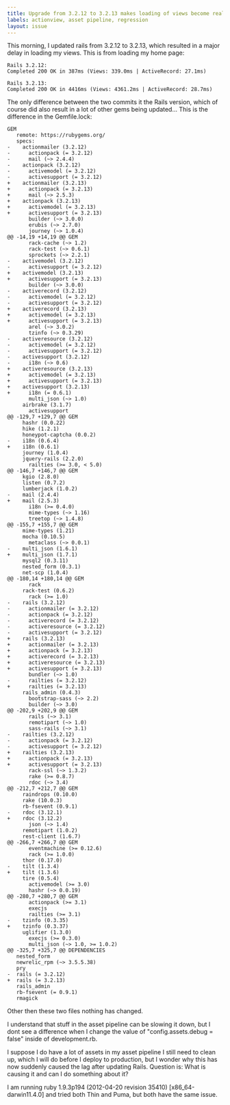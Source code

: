 ```yaml
---
title: Upgrade from 3.2.12 to 3.2.13 makes loading of views become really slow
labels: actionview, asset pipeline, regression
layout: issue
---
```


This morning, I updated rails from 3.2.12 to 3.2.13, which resulted in a major delay in loading my views. This is from loading my home page:

```
Rails 3.2.12:
Completed 200 OK in 387ms (Views: 339.0ms | ActiveRecord: 27.1ms)

Rails 3.2.13:
Completed 200 OK in 4416ms (Views: 4361.2ms | ActiveRecord: 28.7ms)
```

The only difference between the two commits it the Rails version, which of course did also result in a lot of other gems being updated... This is the difference in the Gemfile.lock:

```
GEM
   remote: https://rubygems.org/
   specs:
-    actionmailer (3.2.12)
-      actionpack (= 3.2.12)
-      mail (~> 2.4.4)
-    actionpack (3.2.12)
-      activemodel (= 3.2.12)
-      activesupport (= 3.2.12)
+    actionmailer (3.2.13)
+      actionpack (= 3.2.13)
+      mail (~> 2.5.3)
+    actionpack (3.2.13)
+      activemodel (= 3.2.13)
+      activesupport (= 3.2.13)
       builder (~> 3.0.0)
       erubis (~> 2.7.0)
       journey (~> 1.0.4)
@@ -14,19 +14,19 @@ GEM
       rack-cache (~> 1.2)
       rack-test (~> 0.6.1)
       sprockets (~> 2.2.1)
-    activemodel (3.2.12)
-      activesupport (= 3.2.12)
+    activemodel (3.2.13)
+      activesupport (= 3.2.13)
       builder (~> 3.0.0)
-    activerecord (3.2.12)
-      activemodel (= 3.2.12)
-      activesupport (= 3.2.12)
+    activerecord (3.2.13)
+      activemodel (= 3.2.13)
+      activesupport (= 3.2.13)
       arel (~> 3.0.2)
       tzinfo (~> 0.3.29)
-    activeresource (3.2.12)
-      activemodel (= 3.2.12)
-      activesupport (= 3.2.12)
-    activesupport (3.2.12)
-      i18n (~> 0.6)
+    activeresource (3.2.13)
+      activemodel (= 3.2.13)
+      activesupport (= 3.2.13)
+    activesupport (3.2.13)
+      i18n (= 0.6.1)
       multi_json (~> 1.0)
     airbrake (3.1.7)
       activesupport
@@ -129,7 +129,7 @@ GEM
     hashr (0.0.22)
     hike (1.2.1)
     honeypot-captcha (0.0.2)
-    i18n (0.6.4)
+    i18n (0.6.1)
     journey (1.0.4)
     jquery-rails (2.2.0)
       railties (>= 3.0, < 5.0)
@@ -146,7 +146,7 @@ GEM
     kgio (2.8.0)
     listen (0.7.2)
     lumberjack (1.0.2)
-    mail (2.4.4)
+    mail (2.5.3)
       i18n (>= 0.4.0)
       mime-types (~> 1.16)
       treetop (~> 1.4.8)
@@ -155,7 +155,7 @@ GEM
     mime-types (1.21)
     mocha (0.10.5)
       metaclass (~> 0.0.1)
-    multi_json (1.6.1)
+    multi_json (1.7.1)
     mysql2 (0.3.11)
     nested_form (0.3.1)
     net-scp (1.0.4)
@@ -180,14 +180,14 @@ GEM
       rack
     rack-test (0.6.2)
       rack (>= 1.0)
-    rails (3.2.12)
-      actionmailer (= 3.2.12)
-      actionpack (= 3.2.12)
-      activerecord (= 3.2.12)
-      activeresource (= 3.2.12)
-      activesupport (= 3.2.12)
+    rails (3.2.13)
+      actionmailer (= 3.2.13)
+      actionpack (= 3.2.13)
+      activerecord (= 3.2.13)
+      activeresource (= 3.2.13)
+      activesupport (= 3.2.13)
       bundler (~> 1.0)
-      railties (= 3.2.12)
+      railties (= 3.2.13)
     rails_admin (0.4.3)
       bootstrap-sass (~> 2.2)
       builder (~> 3.0)
@@ -202,9 +202,9 @@ GEM
       rails (~> 3.1)
       remotipart (~> 1.0)
       sass-rails (~> 3.1)
-    railties (3.2.12)
-      actionpack (= 3.2.12)
-      activesupport (= 3.2.12)
+    railties (3.2.13)
+      actionpack (= 3.2.13)
+      activesupport (= 3.2.13)
       rack-ssl (~> 1.3.2)
       rake (>= 0.8.7)
       rdoc (~> 3.4)
@@ -212,7 +212,7 @@ GEM
     raindrops (0.10.0)
     rake (10.0.3)
     rb-fsevent (0.9.1)
-    rdoc (3.12.1)
+    rdoc (3.12.2)
       json (~> 1.4)
     remotipart (1.0.2)
     rest-client (1.6.7)
@@ -266,7 +266,7 @@ GEM
       eventmachine (>= 0.12.6)
       rack (>= 1.0.0)
     thor (0.17.0)
-    tilt (1.3.4)
+    tilt (1.3.6)
     tire (0.5.4)
       activemodel (>= 3.0)
       hashr (~> 0.0.19)
@@ -280,7 +280,7 @@ GEM
       actionpack (>= 3.1)
       execjs
       railties (>= 3.1)
-    tzinfo (0.3.35)
+    tzinfo (0.3.37)
     uglifier (1.3.0)
       execjs (>= 0.3.0)
       multi_json (~> 1.0, >= 1.0.2)
@@ -325,7 +325,7 @@ DEPENDENCIES
   nested_form
   newrelic_rpm (~> 3.5.5.38)
   pry
-  rails (= 3.2.12)
+  rails (= 3.2.13)
   rails_admin
   rb-fsevent (= 0.9.1)
   rmagick
```

Other then these two files nothing has changed.

I understand that stuff in the asset pipeline can be slowing it down, but I dont see a difference when I change the value of "config.assets.debug = false" inside of development.rb.

I suppose I do have a lot of assets in my asset pipeline I still need to clean up, which I will do before I deploy to production, but I wonder why this has now suddenly caused the lag after updating Rails. Question is: What is causing it and can I do something about it?

I am running ruby 1.9.3p194 (2012-04-20 revision 35410) [x86_64-darwin11.4.0] and tried both Thin and Puma, but both have the same issue.

